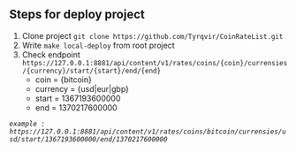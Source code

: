 ## Steps for deploy project

1. Clone project ```git clone https://github.com/Tyrqvir/CoinRateList.git```
2. Write ```make local-deploy``` from root project
3. Check
   endpoint `https://127.0.0.1:8881/api/content/v1/rates/coins/{coin}/currensies/{currency}/start/{start}/end/{end}`
    - coin = {bitcoin}
    - currency = {usd|eur|gbp}
    - start = 1367193600000
    - end = 1370217600000

*`example : https://127.0.0.1:8881/api/content/v1/rates/coins/bitcoin/currensies/usd/start/1367193600000/end/1370217600000`*